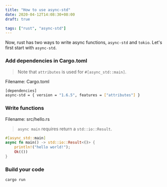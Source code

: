 ```yaml
---
title: "How to use async-std"
date: 2020-04-12T14:08:30+08:00
draft: true

tags: ["rust", "async-std"]
---
```


Now, rust has two ways to write async functions, `async-std` and `tokio`.
Let's first start with `async-std`.

### Add dependencies in Cargo.toml

> Note that `attributes` is used for `#[async_std::main]`.

Filename: Cargo.toml

```sh
[dependencies]
async-std = { version = "1.6.5", features = ["attributes"] }
```

### Write functions

Filename: src/hello.rs

> `async main` requires return a `std::io::Result`.

```rust
#[async_std::main]
async fn main() -> std::io::Result<()> {
    println!("hello world!");
    Ok(())
}
```

### Build your code

```bash
cargo run 
```

